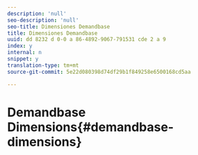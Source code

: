 ```yaml
---
description: 'null'
seo-description: 'null'
seo-title: Dimensiones Demandbase
title: Dimensiones Demandbase
uuid: dd 8232 d 0-0 a 86-4892-9067-791531 cde 2 a 9
index: y
internal: n
snippet: y
translation-type: tm+mt
source-git-commit: 5e22d080398d74df29b1f849258e6500168cd5aa

---
```



# Demandbase Dimensions{#demandbase-dimensions}

